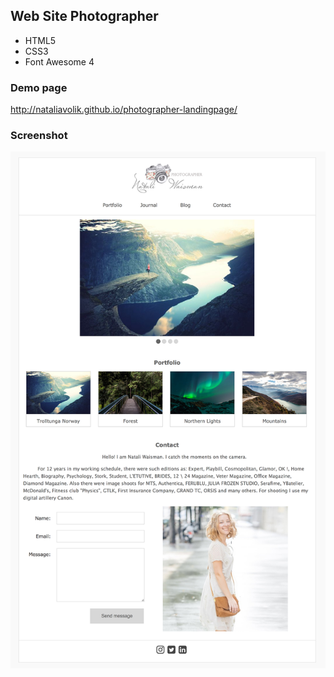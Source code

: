## Web Site Photographer

 * HTML5
 * CSS3
 * Font Awesome 4

### Demo page
http://nataliavolik.github.io/photographer-landingpage/

### Screenshot
![screenshot](design/screenshot.png)
